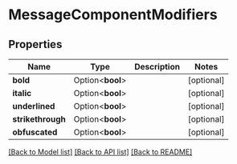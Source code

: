 # MessageComponentModifiers

## Properties

Name | Type | Description | Notes
------------ | ------------- | ------------- | -------------
**bold** | Option<**bool**> |  | [optional]
**italic** | Option<**bool**> |  | [optional]
**underlined** | Option<**bool**> |  | [optional]
**strikethrough** | Option<**bool**> |  | [optional]
**obfuscated** | Option<**bool**> |  | [optional]

[[Back to Model list]](../README.md#documentation-for-models) [[Back to API list]](../README.md#documentation-for-api-endpoints) [[Back to README]](../README.md)


